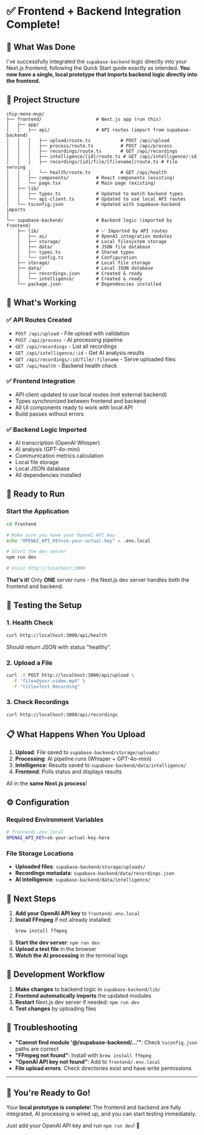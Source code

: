# ✅ Frontend + Backend Integration Complete!

## 🎉 What Was Done

I've successfully integrated the `supabase-backend` logic directly into your Next.js frontend, following the Quick Start guide exactly as intended. **You now have a single, local prototype that imports backend logic directly into the frontend.**

## 📁 Project Structure

```
chip-mono-mvp/
├── frontend/                    # Next.js app (run this)
│   ├── app/
│   │   ├── api/                 # API routes (import from supabase-backend)
│   │   │   ├── upload/route.ts           # POST /api/upload
│   │   │   ├── process/route.ts          # POST /api/process
│   │   │   ├── recordings/route.ts       # GET /api/recordings
│   │   │   ├── intelligence/[id]/route.ts # GET /api/intelligence/:id
│   │   │   ├── recordings/[id]/file/[filename]/route.ts # File serving
│   │   │   └── health/route.ts           # GET /api/health
│   │   ├── components/          # React components (existing)
│   │   └── page.tsx             # Main page (existing)
│   ├── lib/
│   │   ├── types.ts             # Updated to match backend types
│   │   └── api-client.ts        # Updated to use local API routes
│   └── tsconfig.json            # Updated with supabase-backend imports
│
└── supabase-backend/            # Backend logic (imported by frontend)
    ├── lib/                     # ✅ Imported by API routes
    │   ├── ai/                  # OpenAI integration modules
    │   ├── storage/             # Local filesystem storage
    │   ├── data/                # JSON file database
    │   ├── types.ts             # Shared types
    │   └── config.ts            # Configuration
    ├── storage/                 # Local file storage
    ├── data/                    # Local JSON database
    │   ├── recordings.json      # Created & ready
    │   └── intelligence/        # Created & ready
    └── package.json             # Dependencies installed
```

## 🔧 What's Working

### ✅ **API Routes Created**

- `POST /api/upload` - File upload with validation
- `POST /api/process` - AI processing pipeline
- `GET /api/recordings` - List all recordings
- `GET /api/intelligence/:id` - Get AI analysis results
- `GET /api/recordings/:id/file/:filename` - Serve uploaded files
- `GET /api/health` - Backend health check

### ✅ **Frontend Integration**

- API client updated to use local routes (not external backend)
- Types synchronized between frontend and backend
- All UI components ready to work with local API
- Build passes without errors

### ✅ **Backend Logic Imported**

- AI transcription (OpenAI Whisper)
- AI analysis (GPT-4o-mini)
- Communication metrics calculation
- Local file storage
- Local JSON database
- All dependencies installed

## 🚀 Ready to Run

### **Start the Application**

```bash
cd frontend

# Make sure you have your OpenAI API key
echo "OPENAI_API_KEY=sk-your-actual-key" > .env.local

# Start the dev server
npm run dev

# Visit http://localhost:3000
```

**That's it!** Only **ONE** server runs - the Next.js dev server handles both the frontend and backend.

## 🧪 Testing the Setup

### 1. **Health Check**

```bash
curl http://localhost:3000/api/health
```

Should return JSON with status "healthy".

### 2. **Upload a File**

```bash
curl -X POST http://localhost:3000/api/upload \
  -F "file=@your-video.mp4" \
  -F "title=Test Recording"
```

### 3. **Check Recordings**

```bash
curl http://localhost:3000/api/recordings
```

## 📋 What Happens When You Upload

1. **Upload**: File saved to `supabase-backend/storage/uploads/`
2. **Processing**: AI pipeline runs (Whisper + GPT-4o-mini)
3. **Intelligence**: Results saved to `supabase-backend/data/intelligence/`
4. **Frontend**: Polls status and displays results

All in the **same Next.js process**!

## ⚙️ Configuration

### Required Environment Variables

```bash
# frontend/.env.local
OPENAI_API_KEY=sk-your-actual-key-here
```

### File Storage Locations

- **Uploaded files**: `supabase-backend/storage/uploads/`
- **Recordings metadata**: `supabase-backend/data/recordings.json`
- **AI intelligence**: `supabase-backend/data/intelligence/`

## 🎯 Next Steps

1. **Add your OpenAI API key** to `frontend/.env.local`
2. **Install FFmpeg** if not already installed:
   ```bash
   brew install ffmpeg
   ```
3. **Start the dev server**: `npm run dev`
4. **Upload a test file** in the browser
5. **Watch the AI processing** in the terminal logs

## 🔄 Development Workflow

1. **Make changes** to backend logic in `supabase-backend/lib/`
2. **Frontend automatically imports** the updated modules
3. **Restart** Next.js dev server if needed: `npm run dev`
4. **Test changes** by uploading files

## 🚨 Troubleshooting

- **"Cannot find module '@/supabase-backend/...'"**: Check `tsconfig.json` paths are correct
- **"FFmpeg not found"**: Install with `brew install ffmpeg`
- **"OpenAI API key not found"**: Add to `frontend/.env.local`
- **File upload errors**: Check directories exist and have write permissions

---

## 💪 You're Ready to Go!

Your **local prototype is complete**! The frontend and backend are fully integrated, AI processing is wired up, and you can start testing immediately.

Just add your OpenAI API key and run `npm run dev`! 🚀
